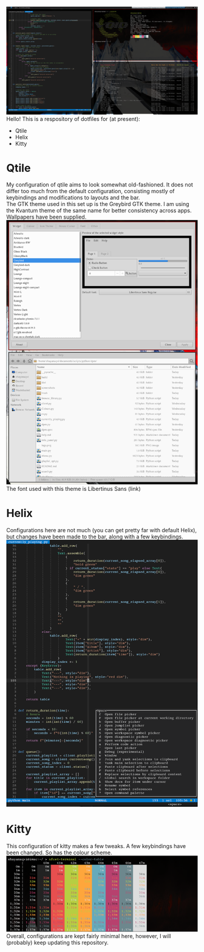 ![qtile_desktop](screenshots/desktop.png)  
Hello!
This is a respository of dotfiles for (at present):
- Qtile
- Helix
- Kitty    
# Qtile
My configuration of qtile aims to look somewhat old-fashioned. It does not differ too much from the default configuration, consisting mostly of keybindings and modifications to layouts and the bar.  
The GTK theme used in this set up is the Greybird GTK theme. I am using the Kvantum theme of the same name for better consistency across apps. Wallpapers have been supplied. 
![greybird](screenshots/gtk.png)  
The font used with this theme is Libertinus Sans (link)
# Helix
Configurations here are not much (you can get pretty far with default Helix), but changes have been made to the bar, along with a few keybindings.
![helix](screenshots/hx.png)  
# Kitty
This configuration of kitty makes a few tweaks. A few keybindings have been changed. So has the colour scheme.  
![kitty](screenshots/kitty.png)  
Overall, configurations are kept fairly minimal here, however, I will (probably) keep updating this repository.
